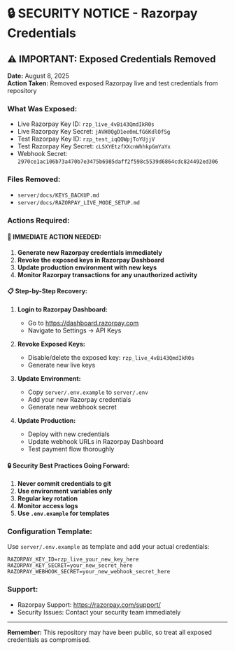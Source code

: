 # 🔒 SECURITY NOTICE - Razorpay Credentials

## ⚠️ IMPORTANT: Exposed Credentials Removed

**Date:** August 8, 2025  
**Action Taken:** Removed exposed Razorpay live and test credentials from repository

### What Was Exposed:
- Live Razorpay Key ID: `rzp_live_4vBi43QmdIkR0s`
- Live Razorpay Key Secret: `jAVH0QgD1ee0mLfG6KdlOfSg`
- Test Razorpay Key ID: `rzp_test_iqQQWpjToYUjjV`  
- Test Razorpay Key Secret: `cLSXYEtzfXXcnWhhkpGmYaYx`
- Webhook Secret: `2970ce1ac106b73a470b7e3475b6985daff2f598c5539d6864cdc824492ed306`

### Files Removed:
- `server/docs/KEYS_BACKUP.md`
- `server/docs/RAZORPAY_LIVE_MODE_SETUP.md`

### Actions Required:

#### 🚨 IMMEDIATE ACTION NEEDED:
1. **Generate new Razorpay credentials immediately**
2. **Revoke the exposed keys in Razorpay Dashboard**
3. **Update production environment with new keys**
4. **Monitor Razorpay transactions for any unauthorized activity**

#### 📋 Step-by-Step Recovery:

1. **Login to Razorpay Dashboard:**
   - Go to https://dashboard.razorpay.com
   - Navigate to Settings → API Keys

2. **Revoke Exposed Keys:**
   - Disable/delete the exposed key: `rzp_live_4vBi43QmdIkR0s`
   - Generate new live keys

3. **Update Environment:**
   - Copy `server/.env.example` to `server/.env`
   - Add your new Razorpay credentials
   - Generate new webhook secret

4. **Update Production:**
   - Deploy with new credentials
   - Update webhook URLs in Razorpay Dashboard
   - Test payment flow thoroughly

#### 🔒 Security Best Practices Going Forward:

1. **Never commit credentials to git**
2. **Use environment variables only**  
3. **Regular key rotation**
4. **Monitor access logs**
5. **Use `.env.example` for templates**

### Configuration Template:

Use `server/.env.example` as template and add your actual credentials:

```env
RAZORPAY_KEY_ID=rzp_live_your_new_key_here
RAZORPAY_KEY_SECRET=your_new_secret_here  
RAZORPAY_WEBHOOK_SECRET=your_new_webhook_secret_here
```

### Support:
- Razorpay Support: https://razorpay.com/support/
- Security Issues: Contact your security team immediately

---
**Remember:** This repository may have been public, so treat all exposed credentials as compromised.
